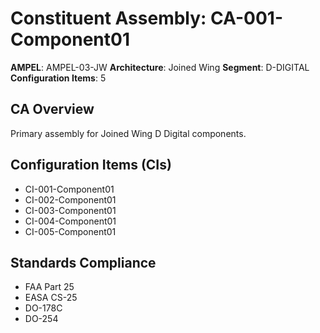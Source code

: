 # Constituent Assembly: CA-001-Component01

**AMPEL**: AMPEL-03-JW
**Architecture**: Joined Wing
**Segment**: D-DIGITAL
**Configuration Items**: 5

## CA Overview
Primary assembly for Joined Wing D Digital components.

## Configuration Items (CIs)
- CI-001-Component01
- CI-002-Component01
- CI-003-Component01
- CI-004-Component01
- CI-005-Component01

## Standards Compliance
- FAA Part 25
- EASA CS-25
- DO-178C
- DO-254

